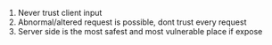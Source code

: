 1) Never trust client input
2) Abnormal/altered request is possible, dont trust every request
3) Server side is the most safest and most vulnerable place if expose

